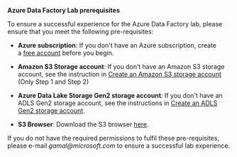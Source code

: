 **Azure Data Factory Lab prerequisites**

To ensure a successful experience for the Azure Data Factory lab, please ensure
that you meet the following pre-requisites:

-   **Azure subscription**: If you don't have an Azure subscription, create
    a [free account](https://azure.microsoft.com/free/) before you begin.

-   **Amazon S3 Storage account**: If you don’t have an Amazon S3 storage
    account, see the instruction in [Create an Amazon S3 storage
    account](https://aws.amazon.com/s3/getting-started/) (Only Step 1 and Step
    2)

-   **Azure Data Lake Storage Gen2 storage account**: If you don't have an ADLS
    Gen2 storage account, see the instructions in [Create an ADLS Gen2 storage
    account](https://docs.microsoft.com/en-us/azure/storage/blobs/data-lake-storage-quickstart-create-account).

-   **S3 Browser**: Download the S3 browser [here](http://s3browser.com/).

If you do not have the required permissions to fulfil these pre-requisites,
please e-mail *gamal\@microsoft.com* to ensure a successful lab experience.
